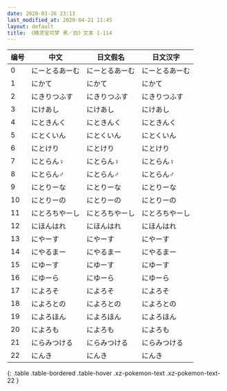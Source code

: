 ```yaml
---
date: 2020-03-26 23:13
last_modified_at: 2020-04-21 11:45
layout: default
title: 《精灵宝可梦 黑／白》文本 1-114
---
```

| 编号 | 中文 | 日文假名 | 日文汉字 |
| ---- | ---- | ---- | --- |
| 0 | にーとるあーむ | にーとるあーむ | にーとるあーむ |
| 1 | にかて | にかて | にかて |
| 2 | にきりつふす | にきりつふす | にきりつふす |
| 3 | にけあし | にけあし | にけあし |
| 4 | にときんく | にときんく | にときんく |
| 5 | にとくいん | にとくいん | にとくいん |
| 6 | にとけり | にとけり | にとけり |
| 7 | にとらん♀ | にとらん♀ | にとらん♀ |
| 8 | にとらん♂ | にとらん♂ | にとらん♂ |
| 9 | にとりーな | にとりーな | にとりーな |
| 10 | にとりーの | にとりーの | にとりーの |
| 11 | にとろちやーし | にとろちやーし | にとろちやーし |
| 12 | にほんはれ | にほんはれ | にほんはれ |
| 13 | にやーす | にやーす | にやーす |
| 14 | にやるまー | にやるまー | にやるまー |
| 15 | にゆーす | にゆーす | にゆーす |
| 16 | にゆーら | にゆーら | にゆーら |
| 17 | によろそ | によろそ | によろそ |
| 18 | によろとの | によろとの | によろとの |
| 19 | によろほん | によろほん | によろほん |
| 20 | によろも | によろも | によろも |
| 21 | にらみつける | にらみつける | にらみつける |
| 22 | にんき | にんき | にんき |
{: .table .table-bordered .table-hover .xz-pokemon-text .xz-pokemon-text-22 }